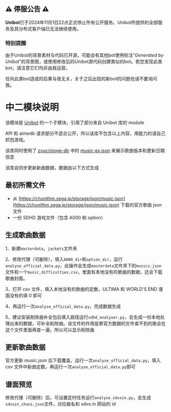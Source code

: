 <h2>⚠️ 停服公告 ⚠️</h2>
<p><strong>Unibot</strong>已于2024年11月1日22点正式停止所有公开服务。Unibot所提供的全部服务及其分布式客户端已无法继续使用。</p>

<h3>特别提醒</h3>
<p>由于Unibot的背景素材与代码已开源，可能会有其他bot使用标注“<em>Generated by Unibot</em>”的背景图，或使用修改后的Unibot源代码创建类似的bot。若您发现此类bot，请注意它们均非由我运营。</p>

<p>任何此类bot造成的后果与我无关，关于之后出现的新bot的问题也请不要询问我。</p>

# 中二模块说明

该模块是 [Unibot](https://github.com/watagashi-uni/Unibot) 的一个子模块，引用了部分来自 Unibot 库的 module

API 和 aimedb 请求部分不适合公开，所以该库不包含以上内容，用能力的请自己抓包游戏。

该库同时使用了 [zvuc/otoge-db](https://github.com/zvuc/otoge-db) 中的 [music-ex.json](https://github.com/zvuc/otoge-db/blob/master/chunithm/data/music-ex.json) 来展示歌曲版本和更新日期信息

该库会同步更新新曲数据，数据由以下方式生成

## 最初所需文件

- 从 [https://chunithm.sega.jp/storage/json/music.json](https://chunithm.sega.jp/storage/json/music.json) 下载的官方歌曲 json 文件
- 一份 SDHD 游戏文件（包含 A000 和 option）

## 生成歌曲数据
1、新建`masterdata`，`jackets`文件夹

2、修改代理（可删除），填入`A000_dir`和`option_dir`，运行`analyse_official_data.py`，此操作会生成`masterdata`文件夹下的`musics.json`文件和一个`music_difficulties.csv`，里面有本地没有的歌曲的数据，还会下载歌曲封面。

3、打开 csv 文件，填入本地没有的歌曲的定数，ULTIMA 和 WORLD'S END 谱面没有的填 0 即可

4、再运行一次`analyse_official_data.py`，完成数据生成

5、建议安装削除曲补全包后填入路径运行`sdhd_analyser.py`，会生成一份本地处理出来的数据，可补全削除曲。该文件的作用是靠官方数据的文件查不到的歌会在这个文件里面再查一遍，所以可以显示削除曲

## 更新歌曲数据

官方更新 music.json 后下载覆盖，运行一次`analyse_official_data.py`，填入 csv 文件中新曲定数，再运行一次`analyse_official_data.py`即可

## 谱面预览

修改代理（可删除）后，可设置定时任务运行`analyse_sdvxin.py`，会生成`sdvxin_chuni.json`文件，对应曲名和 sdvx.in 网站的 id
